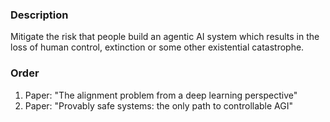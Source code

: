 ### Description

Mitigate the risk that people build an agentic AI system which results in the loss of human control, extinction or some other existential catastrophe.

### Order

1. Paper: "The alignment problem from a deep learning perspective"
2. Paper: "Provably safe systems: the only path to controllable AGI"

